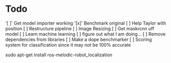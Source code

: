 # Todo

'[ ]' Get model importer working
'[x]' Benchmark original
[ ] Help Taylor with position
[ ] Restructure pipeline
[ ] Image Resizing
[ ] Get maskrcnn uff model
[ ] Learn machine learning
[ ] figure out what I am doing...
[ ] Remove dependencies from libraries
[ ] Make a dope benchmarker
[ ] Scoring system for classification since it may not be 100% accurate

sudo apt-get install ros-melodic-robot_localization
